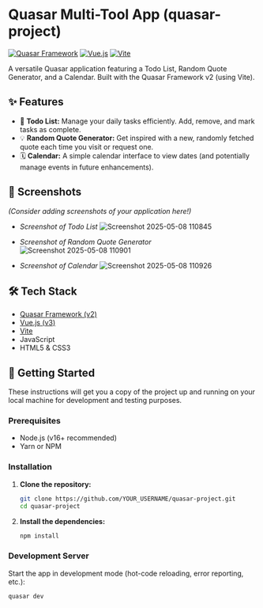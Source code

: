 # Quasar Multi-Tool App (quasar-project)

[![Quasar Framework](https://img.shields.io/badge/Quasar-v2-blue.svg)](https://quasar.dev)
[![Vue.js](https://img.shields.io/badge/Vue.js-v3-green.svg)](https://vuejs.org/)
[![Vite](https://img.shields.io/badge/Vite-Fast-yellow.svg)](https://vitejs.dev/)

A versatile Quasar application featuring a Todo List, Random Quote Generator, and a Calendar. Built with the Quasar Framework v2 (using Vite).

## ✨ Features

*   📝 **Todo List:** Manage your daily tasks efficiently. Add, remove, and mark tasks as complete.
*   💡 **Random Quote Generator:** Get inspired with a new, randomly fetched quote each time you visit or request one.
*   🗓️ **Calendar:** A simple calendar interface to view dates (and potentially manage events in future enhancements).

## 📸 Screenshots

*(Consider adding screenshots of your application here!)*

*   *Screenshot of Todo List*
  ![Screenshot 2025-05-08 110845](https://github.com/user-attachments/assets/2895add7-c608-45b5-8fe5-e64b3248fdad)

*   *Screenshot of Random Quote Generator*
  ![Screenshot 2025-05-08 110901](https://github.com/user-attachments/assets/54a61887-4937-49e6-8861-fdc18731092b)

*   *Screenshot of Calendar*
![Screenshot 2025-05-08 110926](https://github.com/user-attachments/assets/e0a136a1-ae31-462b-aeac-84141f4b5527)

## 🛠️ Tech Stack

*   [Quasar Framework (v2)](https://quasar.dev)
*   [Vue.js (v3)](https://vuejs.org/)
*   [Vite](https://vitejs.dev/)
*   JavaScript
*   HTML5 & CSS3

## 🚀 Getting Started

These instructions will get you a copy of the project up and running on your local machine for development and testing purposes.

### Prerequisites

*   Node.js (v16+ recommended)
*   Yarn or NPM

### Installation

1.  **Clone the repository:**
    ```bash
    git clone https://github.com/YOUR_USERNAME/quasar-project.git
    cd quasar-project
    ```

2.  **Install the dependencies:**
    ```bash
    npm install
    ```

### Development Server

Start the app in development mode (hot-code reloading, error reporting, etc.):
```bash
quasar dev
